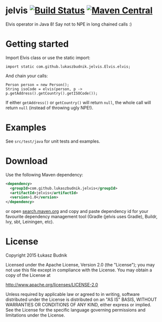 jelvis [![Build Status](https://travis-ci.org/lukaszbudnik/jelvis.svg?branch=master)](https://travis-ci.org/lukaszbudnik/jelvis) [![Maven Central](https://maven-badges.herokuapp.com/maven-central/com.github.lukaszbudnik.jelvis/jelvis/badge.svg?style=flat)](https://maven-badges.herokuapp.com/maven-central/com.github.lukaszbudnik.jelvis/jelvis)
==============================

Elvis operator in Java 8! Say not to NPE in long chained calls :)

# Getting started

Import Elvis class or use the static import:

```import static com.github.lukaszbudnik.jelvis.Elvis.elvis;```

And chain your calls:

```
Person person = new Person();
String isoCode = elvis(person, p -> p.getAddress().getCountry().getISOCode());
```

If either ```getAddress()``` or ```getCountry()``` will return ```null```, the whole call will return ```null``` (instead of throwing ugly NPE!).

# Examples

See `src/test/java` for unit tests and examples.

# Download

Use the following Maven dependency:

```xml
<dependency>
  <groupId>com.github.lukaszbudnik.jelvis</groupId>
  <artifactId>jelvis</artifactId>
  <version>1.0</version>
</dependency>
```

or open [search.maven.org](http://search.maven.org/#artifactdetails|com.github.lukaszbudnik.jelvis|jelvis|1.0|jar) and copy and paste dependency id for your favourite dependency management tool (Gradle (jelvis uses Gradle), Buildr, Ivy, sbt, Leiningen, etc).

# License

Copyright 2015 Łukasz Budnik

Licensed under the Apache License, Version 2.0 (the "License");
you may not use this file except in compliance with the License.
You may obtain a copy of the License at

   <http://www.apache.org/licenses/LICENSE-2.0>

Unless required by applicable law or agreed to in writing, software
distributed under the License is distributed on an "AS IS" BASIS,
WITHOUT WARRANTIES OR CONDITIONS OF ANY KIND, either express or implied.
See the License for the specific language governing permissions and
limitations under the License.
